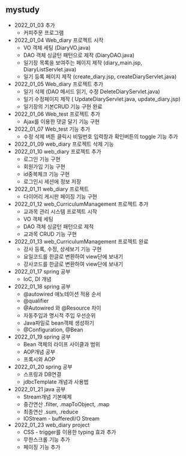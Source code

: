 ## mystudy

* 2022_01_03 추가
   * 커피주문 프로그램
* 2022_01_04 Web_diary 프로젝트 시작
   * VO 객체 세팅 (DiaryVO.java)
   * DAO 객체 싱글턴 패턴으로 제작 (DiaryDAO.java)
   * 일기장 목록을 보여주는 페이지 제작 (diary_main.jsp, DiaryListServlet.java)
   * 일기 등록 페이지 제작 (create_diary.jsp, createDiaryServlet.java)
* 2022_01_05 Web_diary 프로젝트 추가
   * 일기 삭제 (DAO 메서드 읽기, 수정 DeleteDiaryServlet.java)
   * 일기 수정페이지 제작 ( UpdateDiaryServlet.java, update_diary.jsp) 
   * 일기장의 기본CRUD 기능 구현 완료
* 2022_01_06 Web_test 프로젝트 추가
   * Ajax를 이용한 댓글 달기 기능 구현
* 2022_01_07 Web_test 기능 추가
   * 수정 삭제 버튼 클릭시 비밀번호 입력창과 확인버튼의 toggle 기능 추가 
* 2022_01_09 web_diary 프로젝트 삭제 기능
* 2022_01_10 web_diary 프로젝트 추가
   * 로그인 기능 구현
   * 회원가입 기능 구현
   * id중복체크 기능 구현
   * 로그인시 세션에 정보 저장
* 2022_01_11 web_diary 프로젝트 
   * 다이어리 게시판 페이징 기능 구현
* 2022_01_12 web_CurriculumManagement 프로젝트 추가
   * 교과목 관리 시스템 프로젝트 시작 
   * VO 객체 세팅
   * DAO 객체 싱글턴 패턴으로 제적
   * 교과목 CRUD 기능 구현 
* 2022_01_13 web_CurriculumManagement 프로젝트 완료
   * 강사 등록, 수정, 상세보기 기능 구현 
   * 요일코드를 한글로 변환하여 view단에 보내기
   * 강사코드를 한글로 변환하여 view단에 보내기
* 2022_01_17 spring 공부
   * IoC, DI 개념  
* 2022_01_18 spring 공부
   * @autowired 애노테이션 적용 순서
   * @qualifier
   * @Autowired 와 @Resource 차이
   * 자동주입과 명시적 주입 우선순위
   * Java파일로 bean객체 생성하기
   * @Configuration, @Bean
* 2022_01_19 spring 공부
   * Bean 객체의 라이프 사이클과 범위
   * AOP개념 공부
   * 프록시와 AOP
* 2022_01_20 spring 공부
   * 스프링과 DB연결
   * jdbcTemplate 개념과 사용법
* 2022_01_21 java 공부
   * Stream개념 기본예제
   * 중간연산 .filter, .mapToObject, .map
   * 최종연산 .sum, .reduce
   * IOStream - bufferedI/O Stream
* 2022_01_23 web_diary project
   * CSS - trigger를 이용한 typing 효과 추가
   * 무한스크롤 기능 추가
   * 페이징 기능 추가 
   
